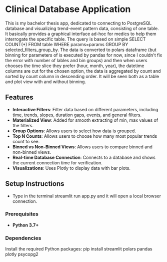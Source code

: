 # Clinical Database Application
 This is my bachelor thesis app, dedicated to connecting to PostgreSQL database and visualizing trend-event pattern data, consisting of one table. It basically provides a graphical interface ad-hoc for medics to help them interrogate the specific table.
 The query is based on simple SELECT COUNT(*) FROM table WHERE params=params GROUP BY selected_filters_group_by.
 The data is converted to polars dataframe (but binning for parameters of is executed by pandas for now, since I couldn't fix the error with number of lables and bin groups) and then when users chooses the time slice they prefer
 (hour, month, year), the datetime columns are cut for the chosen option, the data is aggregated by count and sorted by count column in descending order. It will be seen both as a table and plot view with and without binning. 

## Features

- **Interactive Filters**: Filter data based on different parameters, including time, trends, slopes, duration gaps, events, and general filters.
- **Materialized View**: Added for smooth extracting of min, max values of the filters.
- **Group Options**: Allows users to select how data is grouped.
- **Top N Counts**: Allows users to choose how many most popular trends count to see.
- **Binned vs Non-Binned Views**: Allows users to compare binned and non-binned views.
- **Real-time Database Connection**: Connects to a database and shows the current connection time for verification.
- **Visualizations**: Uses Plotly to display data with bar plots.

## Setup Instructions
- Type in the terminal streamlit run app.py and it will open a local browser connection.

### Prerequisites

- **Python 3.7+**

### Dependencies

Install the required Python packages:
pip install streamlit polars pandas plotly psycopg2
